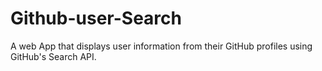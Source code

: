 # Github-user-Search
A web App that displays user information from their GitHub profiles using GitHub's Search API.

